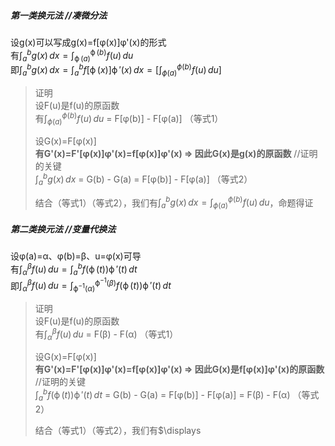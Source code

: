 ##### 第一类换元法 //凑微分法       
设g(x)可以写成g(x)=f\[φ(x)\]φ'(x)的形式    
有$\displaystyle \int_a^b g(x) \, dx = \int_{\operatorname{\phi}(a)}^{\operatorname{\phi}(b)} f(u) \, du$    
即$\displaystyle \int_a^b g(x) \, dx = \int_a^b f[\operatorname{\phi}(x)]\operatorname{\phi}'(x) \, dx = {[\int_{\phi(a)}^{\phi(b)} f(u) \, du]}_{}$      
  
> 证明    
> 设F(u)是f(u)的原函数    
> 有$\displaystyle \int_{\phi(a)}^{\phi(b)} f(u) \, du$ = F\[φ(b)\] - F\[φ(a)\] （等式1）    
>           
> 设G(x)=F\[φ(x)\]     
> **有G'(x)=F'\[φ(x)\]φ'(x)=f\[φ(x)\]φ'(x) ⇒ 因此G(x)是g(x)的原函数** //证明的关键     
> $\displaystyle \int_a^b g(x) \, dx$ = G(b) - G(a) = F\[φ(b)\]  - F\[φ(a)\] （等式2）
> 
> 结合（等式1）（等式2），我们有$\displaystyle \int_a^b g(x) \, dx = \int_{\phi(a)}^{\phi(b)} f(u) \, du$，命题得证  
   
##### 第二类换元法 //变量代换法   
设φ(a)=α、φ(b)=β、u=φ(x)可导      
有$\displaystyle \int_{\alpha}^{\beta} f(u) \, du = \int_a^b f(\operatorname{\phi}(t))\operatorname{\phi}'(t) \, dt$    
即$\displaystyle \int_{\alpha}^{\beta} f(u) \, du = \int_{{\operatorname{\phi}}^{-1}(\alpha)}^{{\operatorname{\phi}}^{-1}(\beta)} f(\operatorname{\phi}(t))\operatorname{\phi}'(t) \, dt$    

> 证明    
> 设F(u)是f(u)的原函数      
> 有$\displaystyle \int_{\alpha}^{\beta} f(u) \, du$ = F(β) - F(α) （等式1）     
>           
> 设G(x)=F\[φ(x)\]      
> **有G'(x)=F'\[φ(x)\]φ'(x)=f\[φ(x)\]φ'(x) ⇒ 因此G(x)是f\[φ(x)\]φ'(x)的原函数** //证明的关键      
> $\displaystyle \int_a^b f(\operatorname{\phi}(t))\operatorname{\phi}'(t) \, dt$ = G(b) - G(a) = F\[φ(b)\]  - F\[φ(a)\] = F(β) - F(α) （等式2）        
>      
> 结合（等式1）（等式2），我们有$\displays